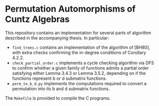 # Permutation Automorphisms of Cuntz Algebras

This repository contains an implementation for several parts of algorithm described in the accompanying thesis. In particular:
- `find_trees.c` contains an implementation of the algorithm of [BH80], with extra checks confirming the in-degree conditions of Corollary 4.2.2.
- `check_partial_order.c` implements a cycle checking algorithm via DFS to confirm whether a given family of functions admits a partial order satisfying either Lemma 3.4.3 or Lemma 3.5.2, depending on if the functions represent b or d submatrix functions.
- `perm_to_b_d.py` implements the computations required to convert a permutation into its b and d submatrix functions.

The `Makefile` is provided to compile the C programs.
